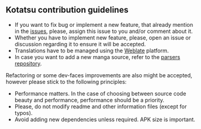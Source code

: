 ## Kotatsu contribution guidelines

- If you want to fix bug or implement a new feature, that already mention in the [issues](https://github.com/KotatsuApp/Kotatsu/issues), please, assign this issue to you and/or comment about it.
- Whether you have to implement new feature, please, open an issue or discussion regarding it to ensure it will be accepted.
- Translations have to be managed using the [Weblate](https://hosted.weblate.org/engage/kotatsu/) platform.
- In case you want to add a new manga source, refer to the [parsers repository](https://github.com/KotatsuApp/kotatsu-parsers).

Refactoring or some dev-faces improvements are also might be accepted, however please stick to the following principles:
- Performance matters. In the case of choosing between source code beauty and performance, performance should be a priority. 
- Please, do not modify readme and other information files (except for typos).
- Avoid adding new dependencies unless required. APK size is important.
